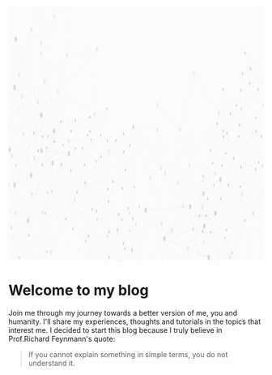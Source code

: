 
<img src="images/bg_13.jpg" width="1000" height="500" />

# Welcome to my blog

Join me through my journey towards a better version of me, you and humanity. I'll share my experiences, thoughts and tutorials in the topics that interest me. I decided to start this blog because I truly believe in Prof.Richard Feynmann's quote:
> If you cannot explain something in simple terms, you do not understand it.
